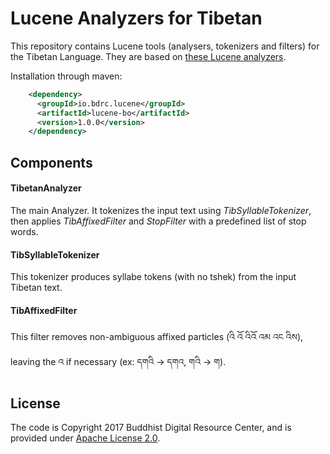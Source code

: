 # Lucene Analyzers for Tibetan

This repository contains Lucene tools (analysers, tokenizers and filters) for the Tibetan Language. They are based on [these Lucene analyzers](https://github.com/tibetan-nlp/lucene-analyzers).

Installation through maven:

```xml
    <dependency>
      <groupId>io.bdrc.lucene</groupId>
      <artifactId>lucene-bo</artifactId>
      <version>1.0.0</version>
    </dependency>
```

## Components

#### TibetanAnalyzer

The main Analyzer. 
It tokenizes the input text using *TibSyllableTokenizer*, then applies *TibAffixedFilter* and *StopFilter* with a predefined list of stop words.

#### TibSyllableTokenizer

This tokenizer produces syllabe tokens (with no tshek) from the input Tibetan text.

#### TibAffixedFilter

This filter removes non-ambiguous affixed particles (འི འོ འིའོ འམ འང འིས), leaving the འ if necessary (ex: དགའི -> དགའ, གའི -> ག).

## License

The code is Copyright 2017 Buddhist Digital Resource Center, and is provided under [Apache License 2.0](LICENSE).